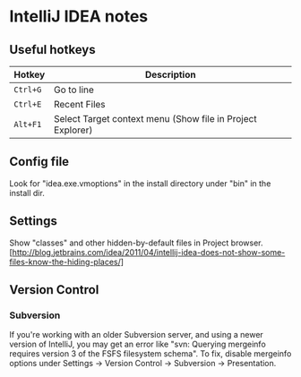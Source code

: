 # IntelliJ IDEA notes

## Useful hotkeys

Hotkey | Description
--- | ---
`Ctrl+G` | Go to line
`Ctrl+E` | Recent Files
`Alt+F1` | Select Target context menu (Show file in Project Explorer)


## Config file
Look for "idea.exe.vmoptions" in the install directory under "bin" in the install dir.

## Settings

Show "classes" and other hidden-by-default files in Project browser. [http://blog.jetbrains.com/idea/2011/04/intellij-idea-does-not-show-some-files-know-the-hiding-places/]

## Version Control

### Subversion

If you're working with an older Subversion server, and using a newer version of IntelliJ, you may get an error like "svn: Querying mergeinfo requires version 3 of the FSFS filesystem schema". To fix, disable mergeinfo options under Settings -> Version Control -> Subversion -> Presentation.

